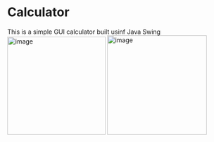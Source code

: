 # Calculator
This is a simple GUI calculator built usinf Java Swing
<img width="223" alt="image" src="https://user-images.githubusercontent.com/59994163/148411147-5da7228b-0d2a-4443-b834-3fa163fd515a.png">
<img width="226" alt="image" src="https://user-images.githubusercontent.com/59994163/148411209-3a04460d-bda9-41b2-90e3-a0a7fbfe1353.png">
